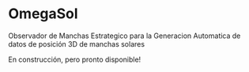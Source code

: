 # OmegaSol
Observador de Manchas Estrategico para la Generacion Automatica de datos de posición 3D de manchas solares

En construcción, pero pronto disponible!
